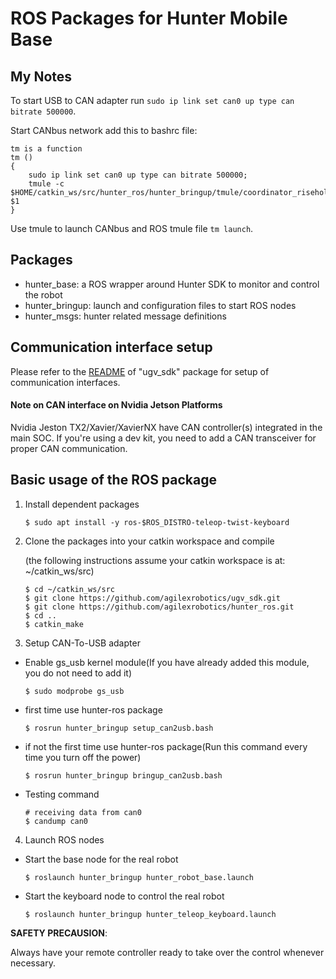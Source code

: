 # ROS Packages for Hunter Mobile Base

## My Notes
To start USB to CAN adapter run ```sudo ip link set can0 up type can bitrate 500000```.

Start CANbus network add this to bashrc file:
```
tm is a function
tm ()
{
    sudo ip link set can0 up type can bitrate 500000;
    tmule -c $HOME/catkin_ws/src/hunter_ros/hunter_bringup/tmule/coordinator_riseholme.yaml $1
}
```
Use tmule to launch CANbus and ROS tmule file ```tm launch```.

## Packages

* hunter_base: a ROS wrapper around Hunter SDK to monitor and control the robot
* hunter_bringup: launch and configuration files to start ROS nodes 
* hunter_msgs: hunter related message definitions


## Communication interface setup

Please refer to the [README](https://github.com/agilexrobotics/ugv_sdk#hardware-interface) of "ugv_sdk" package for setup of communication interfaces.

#### Note on CAN interface on Nvidia Jetson Platforms

Nvidia Jeston TX2/Xavier/XavierNX have CAN controller(s) integrated in the main SOC. If you're using a dev kit, you need to add a CAN transceiver for proper CAN communication. 

## Basic usage of the ROS package

1. Install dependent packages

    ```
    $ sudo apt install -y ros-$ROS_DISTRO-teleop-twist-keyboard
    ```
    
2. Clone the packages into your catkin workspace and compile

    (the following instructions assume your catkin workspace is at: ~/catkin_ws/src)

    ```
    $ cd ~/catkin_ws/src
    $ git clone https://github.com/agilexrobotics/ugv_sdk.git
    $ git clone https://github.com/agilexrobotics/hunter_ros.git
    $ cd ..
    $ catkin_make
    ```
    
3. Setup CAN-To-USB adapter

* Enable gs_usb kernel module(If you have already added this module, you do not need to add it)
    ```
    $ sudo modprobe gs_usb
    ```
    
* first time use hunter-ros package
   ```
   $ rosrun hunter_bringup setup_can2usb.bash
   ```
   
* if not the first time use hunter-ros package(Run this command every time you turn off the power) 
   ```
   $ rosrun hunter_bringup bringup_can2usb.bash
   ```
   
* Testing command
    ```
    # receiving data from can0
    $ candump can0
    ```

4. Launch ROS nodes

* Start the base node for the real robot

    ```
    $ roslaunch hunter_bringup hunter_robot_base.launch
    ```
* Start the keyboard node to control the real robot

    ```
    $ roslaunch hunter_bringup hunter_teleop_keyboard.launch
    ```

**SAFETY PRECAUSION**: 

Always have your remote controller ready to take over the control whenever necessary. 
